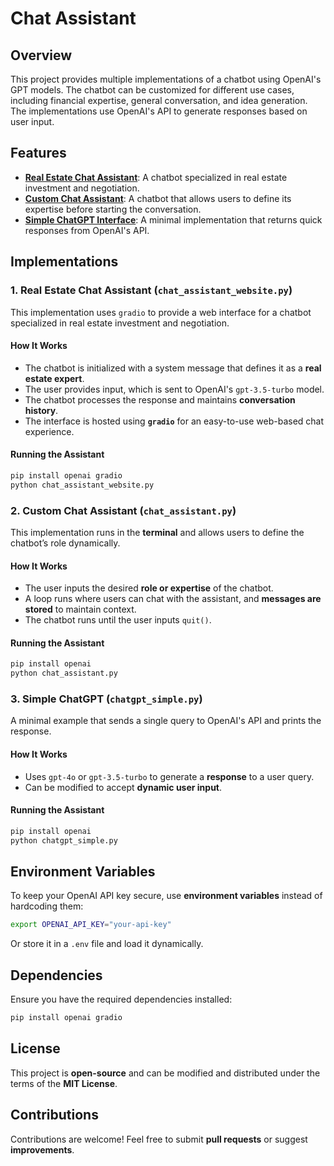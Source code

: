 # **Chat Assistant**

## **Overview**
This project provides multiple implementations of a chatbot using OpenAI's GPT models. The chatbot can be customized for different use cases, including financial expertise, general conversation, and idea generation. The implementations use OpenAI's API to generate responses based on user input.

## **Features**
- **[Real Estate Chat Assistant](#1-real-estate-chat-assistant-chat_assistant_websitepy)**: A chatbot specialized in real estate investment and negotiation.
- **[Custom Chat Assistant](#2-custom-chat-assistant-chat_assistantpy)**: A chatbot that allows users to define its expertise before starting the conversation.
- **[Simple ChatGPT Interface](#3-simple-chatgpt-chatgpt_simplepy)**: A minimal implementation that returns quick responses from OpenAI's API.

## **Implementations**

### **1. Real Estate Chat Assistant (`chat_assistant_website.py`)**
This implementation uses `gradio` to provide a web interface for a chatbot specialized in real estate investment and negotiation.

#### **How It Works**
- The chatbot is initialized with a system message that defines it as a **real estate expert**.
- The user provides input, which is sent to OpenAI's `gpt-3.5-turbo` model.
- The chatbot processes the response and maintains **conversation history**.
- The interface is hosted using **`gradio`** for an easy-to-use web-based chat experience.

#### **Running the Assistant**
```bash
pip install openai gradio
python chat_assistant_website.py
```

### **2. Custom Chat Assistant (`chat_assistant.py`)**
This implementation runs in the **terminal** and allows users to define the chatbot’s role dynamically.

#### **How It Works**
- The user inputs the desired **role or expertise** of the chatbot.
- A loop runs where users can chat with the assistant, and **messages are stored** to maintain context.
- The chatbot runs until the user inputs `quit()`.

#### **Running the Assistant**
```bash
pip install openai
python chat_assistant.py
```

### **3. Simple ChatGPT (`chatgpt_simple.py`)**
A minimal example that sends a single query to OpenAI's API and prints the response.

#### **How It Works**
- Uses `gpt-4o` or `gpt-3.5-turbo` to generate a **response** to a user query.
- Can be modified to accept **dynamic user input**.

#### **Running the Assistant**
```bash
pip install openai
python chatgpt_simple.py
```

## **Environment Variables**
To keep your OpenAI API key secure, use **environment variables** instead of hardcoding them:

```bash
export OPENAI_API_KEY="your-api-key"
```

Or store it in a `.env` file and load it dynamically.

## **Dependencies**
Ensure you have the required dependencies installed:
```bash
pip install openai gradio
```

## **License**
This project is **open-source** and can be modified and distributed under the terms of the **MIT License**.

## **Contributions**
Contributions are welcome! Feel free to submit **pull requests** or suggest **improvements**.

